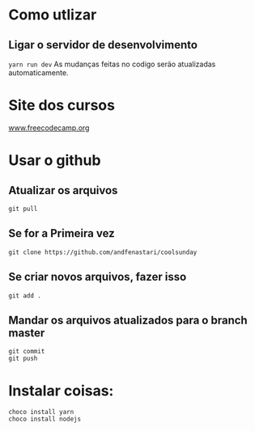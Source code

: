 # Como utlizar

## Ligar o servidor de desenvolvimento
`yarn run dev`
As mudanças feitas no codigo serão atualizadas automaticamente.

# Site dos cursos
www.freecodecamp.org

# Usar o github
 
## Atualizar os arquivos
```
git pull
```
  
## Se for a Primeira vez
```
git clone https://github.com/andfenastari/coolsunday
```

## Se criar novos arquivos, fazer isso 
```
git add .
```

## Mandar os arquivos atualizados para o branch master
```
git commit
git push
```

# Instalar coisas:
```
choco install yarn
choco install nodejs
```
